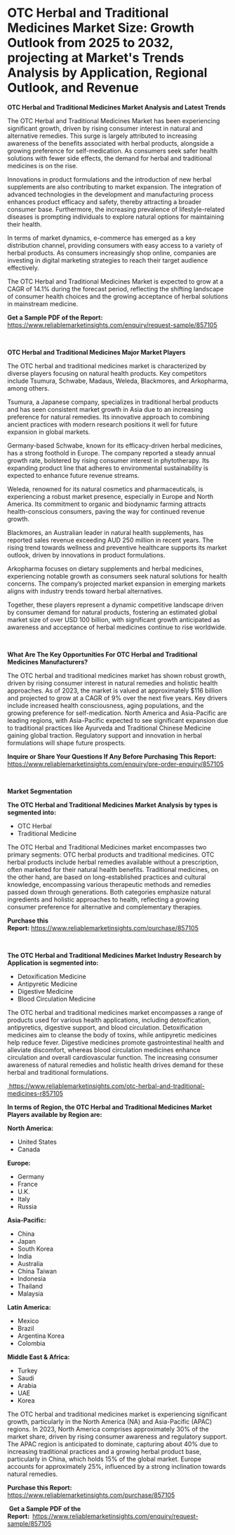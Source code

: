 <p><h1>OTC Herbal and Traditional Medicines Market Size: Growth Outlook from 2025 to 2032, projecting at Market's Trends Analysis by Application, Regional Outlook, and Revenue</h1></p><p><strong>OTC Herbal and Traditional Medicines Market Analysis and Latest Trends</strong></p>
<p><p>The OTC Herbal and Traditional Medicines Market has been experiencing significant growth, driven by rising consumer interest in natural and alternative remedies. This surge is largely attributed to increasing awareness of the benefits associated with herbal products, alongside a growing preference for self-medication. As consumers seek safer health solutions with fewer side effects, the demand for herbal and traditional medicines is on the rise.</p><p>Innovations in product formulations and the introduction of new herbal supplements are also contributing to market expansion. The integration of advanced technologies in the development and manufacturing process enhances product efficacy and safety, thereby attracting a broader consumer base. Furthermore, the increasing prevalence of lifestyle-related diseases is prompting individuals to explore natural options for maintaining their health.</p><p>In terms of market dynamics, e-commerce has emerged as a key distribution channel, providing consumers with easy access to a variety of herbal products. As consumers increasingly shop online, companies are investing in digital marketing strategies to reach their target audience effectively.</p><p>The OTC Herbal and Traditional Medicines Market is expected to grow at a CAGR of 14.1% during the forecast period, reflecting the shifting landscape of consumer health choices and the growing acceptance of herbal solutions in mainstream medicine.</p></p>
<p><strong>Get a Sample PDF of the Report:&nbsp;</strong> <a href="https://www.reliablemarketinsights.com/enquiry/request-sample/857105?utm_campaign=3090&utm_medium=2&utm_source=Github&utm_content=ia&utm_term=19042025&utm_id=otc-herbal-and-traditional-medicines">https://www.reliablemarketinsights.com/enquiry/request-sample/857105</a></p>
<p>&nbsp;</p>
<p><strong>OTC Herbal and Traditional Medicines Major Market Players</strong></p>
<p><p>The OTC herbal and traditional medicines market is characterized by diverse players focusing on natural health products. Key competitors include Tsumura, Schwabe, Madaus, Weleda, Blackmores, and Arkopharma, among others. </p><p>Tsumura, a Japanese company, specializes in traditional herbal products and has seen consistent market growth in Asia due to an increasing preference for natural remedies. Its innovative approach to combining ancient practices with modern research positions it well for future expansion in global markets.</p><p>Germany-based Schwabe, known for its efficacy-driven herbal medicines, has a strong foothold in Europe. The company reported a steady annual growth rate, bolstered by rising consumer interest in phytotherapy. Its expanding product line that adheres to environmental sustainability is expected to enhance future revenue streams.</p><p>Weleda, renowned for its natural cosmetics and pharmaceuticals, is experiencing a robust market presence, especially in Europe and North America. Its commitment to organic and biodynamic farming attracts health-conscious consumers, paving the way for continued revenue growth.</p><p>Blackmores, an Australian leader in natural health supplements, has reported sales revenue exceeding AUD 250 million in recent years. The rising trend towards wellness and preventive healthcare supports its market outlook, driven by innovations in product formulations.</p><p>Arkopharma focuses on dietary supplements and herbal medicines, experiencing notable growth as consumers seek natural solutions for health concerns. The company’s projected market expansion in emerging markets aligns with industry trends toward herbal alternatives.</p><p>Together, these players represent a dynamic competitive landscape driven by consumer demand for natural products, fostering an estimated global market size of over USD 100 billion, with significant growth anticipated as awareness and acceptance of herbal medicines continue to rise worldwide.</p></p>
<p>&nbsp;</p>
<p><strong>What Are The Key Opportunities For OTC Herbal and Traditional Medicines Manufacturers?</strong></p>
<p><p>The OTC herbal and traditional medicines market has shown robust growth, driven by rising consumer interest in natural remedies and holistic health approaches. As of 2023, the market is valued at approximately $116 billion and projected to grow at a CAGR of 9% over the next five years. Key drivers include increased health consciousness, aging populations, and the growing preference for self-medication. North America and Asia-Pacific are leading regions, with Asia-Pacific expected to see significant expansion due to traditional practices like Ayurveda and Traditional Chinese Medicine gaining global traction. Regulatory support and innovation in herbal formulations will shape future prospects.</p></p>
<p><strong>Inquire or Share Your Questions If Any Before Purchasing This Report:</strong> <a href="https://www.reliablemarketinsights.com/enquiry/pre-order-enquiry/857105?utm_campaign=3090&utm_medium=2&utm_source=Github&utm_content=ia&utm_term=19042025&utm_id=otc-herbal-and-traditional-medicines">https://www.reliablemarketinsights.com/enquiry/pre-order-enquiry/857105</a></p>
<p>&nbsp;</p>
<p><strong>Market Segmentation</strong></p>
<p><strong>The OTC Herbal and Traditional Medicines Market Analysis by types is segmented into:</strong></p>
<p><ul><li>OTC Herbal</li><li>Traditional Medicine</li></ul></p>
<p><p>The OTC Herbal and Traditional Medicines market encompasses two primary segments: OTC herbal products and traditional medicines. OTC herbal products include herbal remedies available without a prescription, often marketed for their natural health benefits. Traditional medicines, on the other hand, are based on long-established practices and cultural knowledge, encompassing various therapeutic methods and remedies passed down through generations. Both categories emphasize natural ingredients and holistic approaches to health, reflecting a growing consumer preference for alternative and complementary therapies.</p></p>
<p><strong>Purchase this Report:&nbsp;</strong><a href="https://www.reliablemarketinsights.com/purchase/857105?utm_campaign=3090&utm_medium=2&utm_source=Github&utm_content=ia&utm_term=19042025&utm_id=otc-herbal-and-traditional-medicines">https://www.reliablemarketinsights.com/purchase/857105</a></p>
<p>&nbsp;</p>
<p><strong>The OTC Herbal and Traditional Medicines Market Industry Research by Application is segmented into:</strong></p>
<p><ul><li>Detoxification Medicine</li><li>Antipyretic Medicine</li><li>Digestive Medicine</li><li>Blood Circulation Medicine</li></ul></p>
<p><p>The OTC herbal and traditional medicines market encompasses a range of products used for various health applications, including detoxification, antipyretics, digestive support, and blood circulation. Detoxification medicines aim to cleanse the body of toxins, while antipyretic medicines help reduce fever. Digestive medicines promote gastrointestinal health and alleviate discomfort, whereas blood circulation medicines enhance circulation and overall cardiovascular function. The increasing consumer awareness of natural remedies and holistic health drives demand for these herbal and traditional formulations.</p></p>
<p><a href="https://www.reliablemarketinsights.com/otc-herbal-and-traditional-medicines-r857105?utm_campaign=3090&utm_medium=2&utm_source=Github&utm_content=ia&utm_term=19042025&utm_id=otc-herbal-and-traditional-medicines">&nbsp;https://www.reliablemarketinsights.com/otc-herbal-and-traditional-medicines-r857105</a></p>
<p><strong>In terms of Region, the OTC Herbal and Traditional Medicines Market Players available by Region are:</strong></p>
<p>
    <p> <strong> North America: </strong>
        <ul>
            <li>United States</li>
            <li>Canada</li>
        </ul>
        </p> 
    <p> <strong> Europe: </strong>
        <ul>
            <li>Germany</li>
            <li>France</li>
            <li>U.K.</li>
            <li>Italy</li>
            <li>Russia</li>
        </ul>
        </p> 
    <p> <strong> Asia-Pacific: </strong>
        <ul>
            <li>China</li>
            <li>Japan</li>
            <li>South Korea</li>
            <li>India</li>
            <li>Australia</li>
            <li>China Taiwan</li>
            <li>Indonesia</li>
            <li>Thailand</li>
            <li>Malaysia</li>
        </ul>
        </p> 
    <p> <strong> Latin America: </strong>
        <ul>
            <li>Mexico</li>
            <li>Brazil</li>
            <li>Argentina Korea</li>
            <li>Colombia</li>
        </ul>
        </p> 
    <p> <strong> Middle East & Africa: </strong>
        <ul>
            <li>Turkey</li>
            <li>Saudi</li>
            <li>Arabia</li>
            <li>UAE</li>
            <li>Korea</li>
        </ul>
    </p>
    </p>
<p><p>The OTC herbal and traditional medicines market is experiencing significant growth, particularly in the North America (NA) and Asia-Pacific (APAC) regions. In 2023, North America comprises approximately 30% of the market share, driven by rising consumer awareness and regulatory support. The APAC region is anticipated to dominate, capturing about 40% due to increasing traditional practices and a growing herbal product base, particularly in China, which holds 15% of the global market. Europe accounts for approximately 25%, influenced by a strong inclination towards natural remedies.</p></p>
<p><strong>Purchase this Report: </strong><a href="https://www.reliablemarketinsights.com/purchase/857105?utm_campaign=3090&utm_medium=2&utm_source=Github&utm_content=ia&utm_term=19042025&utm_id=otc-herbal-and-traditional-medicines">https://www.reliablemarketinsights.com/purchase/857105</a></p>
<p>&nbsp;<strong>Get a Sample PDF of the Report:&nbsp;&nbsp;</strong><a href="https://www.reliablemarketinsights.com/enquiry/request-sample/857105?utm_campaign=3090&utm_medium=2&utm_source=Github&utm_content=ia&utm_term=19042025&utm_id=otc-herbal-and-traditional-medicines">https://www.reliablemarketinsights.com/enquiry/request-sample/857105</a></p>
<p><strong></strong></p>
<p><p></p><p></p><p></p></p>